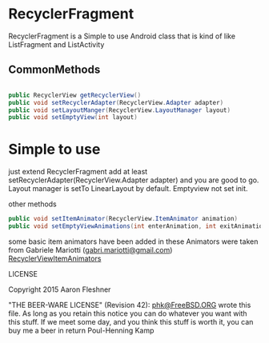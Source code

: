 # RecyclerFragment
RecyclerFragment is a Simple to use Android class that is kind of like ListFragment and ListActivity


## CommonMethods
```java

public RecyclerView getRecyclerView()
public void setRecyclerAdapter(RecyclerView.Adapter adapter) 
public void setLayoutManger(RecyclerView.LayoutManager layout)
public void setEmptyView(int layout)
```
# Simple to use
just extend RecyclerFragment 
add at least setRecyclerAdapter(RecyclerView.Adapter adapter) and you are good to go.
Layout manager is setTo LinearLayout by default.
Emptyview not set init.


other methods 
```java
public void setItemAnimator(RecyclerView.ItemAnimator animation)
public void setEmptyViewAnimations(int enterAnimation, int exitAnimation)
```

some basic item animators have been added in these Animators were taken from 
Gabriele Mariotti (gabri.mariotti@gmail.com)
[RecyclerViewItemAnimators](https://github.com/gabrielemariotti/RecyclerViewItemAnimators)    

LICENSE

Copyright 2015 Aaron Fleshner

"THE BEER-WARE LICENSE" (Revision 42): phk@FreeBSD.ORG wrote this file. As long as you retain this notice you can do whatever you want with this stuff. If we meet some day, and you think this stuff is worth it, you can buy me a beer in return Poul-Henning Kamp
